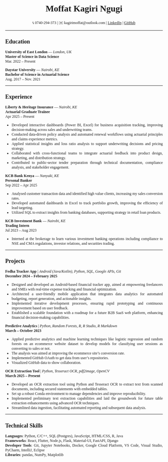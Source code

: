 <style>
  .title {
    text-align: center;
    font-family: "Georgia", serif;
    font-size: 28px;
    font-weight: bold;
    margin-bottom: 20px;
  }
  .body{
    text-align: justify;
    font-family:"Georgia", serif;
    font-size: 12px;
  }
</style>

<div class="title">Moffat Kagiri Ngugi</div>

<div class="body">
<p style="text-align: center;">
📞 0740-294-373 | ✉️ kagirimoffat@outlook.com | <a href="https://www.linkedin.com/in/moffatkagiri/">LinkedIn</a>
| <a href="https://github.com/moffat-kagiri">GitHub</a>
</p>

  ---
## Education

**University of East London** — *London, UK*  
**Master of Science in Data Science**  
Mar. 2022 – Present

**Daystar University** — *Nairobi, KE*  
**Bachelor of Science in Actuarial Science**  
Aug. 2017 – Nov. 2021

---

## Experience

**Liberty & Heritage Insurance** — *Nairobi, KE*  
**Actuarial Graduate Trainee**  
Apr 2025 – Present  
- Developed interactive dashboards (Power BI, Excel) for business acquisition tracking, improving decision-making across sales and underwriting teams.  
- Conducted data-driven policy analysis and automated renewal workflows using actuarial principles and claims experience metrics.  
- Applied statistical insights and loss ratio analysis to support underwriting decisions and pricing strategy.  
- Collaborated with cross-functional teams to integrate actuarial feedback into product design, marketing, and distribution strategy.  
- Contributed to public-sector tender preparation through technical documentation, compliance analysis, and stakeholder engagement.

**KCB Bank Kenya** — *Nanyuki, KE*  
**Personal Banker**  
Sep 2022 – Apr 2025  
- Analysed customer transaction data and identified high value clients, increasing my sales conversion rates.  
- Developed automated dashboards in Excel to track portfolio growth, improving the efficiency of lead targeting.  
- Utilized SQL to extract insights from banking databases, supporting strategy in retail loan products.

**KCB Investment Bank** — *Nairobi, KE*  
**Trading Intern**  
Jul 2023 – Aug 2023  
- Interned at the brokerage to learn various investment banking operations including compliance to NSE and CMA regulations, investor relations, and securities trading.

---

## Projects
**Fedha Tracker App** | *Android (Java/Kotlin), Python, SQL, Google APIs, Git*  
**December 2024 – February 2025**  
- Designed and developed an Android-based financial tracker app, aimed at empowering freelancers and SMEs with real-time expense tracking and financial optimization.  
- Architected a user-friendly mobile application that integrates data analytics for automated budgeting, report generation, and actionable insights.  
- Implemented iterative development processes, ensuring rapid prototyping and continuous improvement based on user feedback.  
- Established a scalable foundation with a roadmap for a future B2B SaaS web platform, enhancing financial decision-making capabilities.

**Predictive Analytics** | *Python, Random Forests, R, R Studio, R Markdown*  
**March – October 2023**  
- Applied predictive analytics and machine learning techniques like logistic regression and random forests on an ecommerce website dataset to develop models for classifying user sessions as converting to sales or not.  
- The analysis was aimed at improving the ecommerce site’s conversion rate.  
- Implemented GitHub OAuth to get data from user’s repositories.  
- Visualized GitHub data to show collaboration.

**OCR Extraction Tool** | *Python, Tesseract OCR, pdf2image, OpenCV*  
**March 2025 – Present**  
- Developed an OCR extraction tool using Python and Tesseract OCR to extract text from scanned documents, including secured statements with embedded tables.  
- Set up a robust Conda environment to manage dependencies and improve reproducibility.  
- Implemented preliminary text extraction capabilities and laid the groundwork for future table extraction enhancements using advanced OCR techniques.  
- Streamlined data ingestion, facilitating automated reporting and subsequent data analysis.

---

## Technical Skills

**Languages**: Python, C/C++, SQL (Postgres), JavaScript, HTML/CSS, R, Java  
**Frameworks**: React, Flutter, Node.js, Flask, Material-UI, FastAPI, Django  
**Developer Tools**: Git, Jupyter Notebooks, Docker, Google Cloud Platform, VS Code, Visual Studio, PyCharm, IntelliJ, Eclipse  
**Libraries**: pandas, NumPy, Matplotlib

</div>
